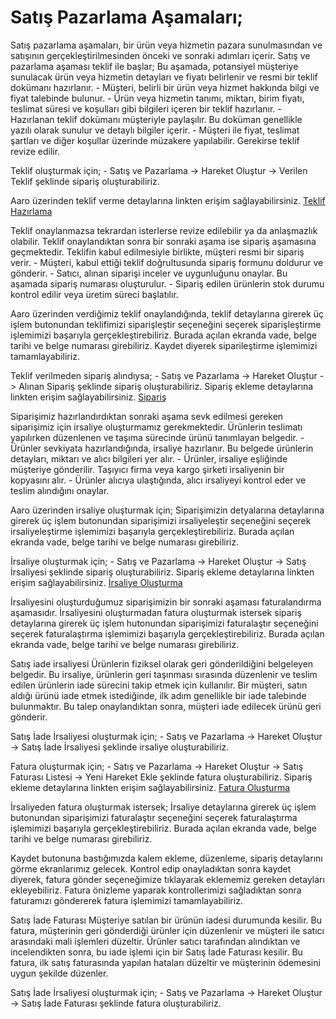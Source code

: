 
# Satış Pazarlama Aşamaları;

Satış pazarlama aşamaları, bir ürün veya hizmetin pazara sunulmasından ve satışının gerçekleştirilmesinden önceki ve sonraki adımları içerir. 
Satış ve pazarlama aşaması teklif ile başlar; 
Bu aşamada, potansiyel müşteriye sunulacak ürün veya hizmetin detayları ve fiyatı belirlenir ve resmi bir teklif dokümanı hazırlanır.
	- Müşteri, belirli bir ürün veya hizmet hakkında bilgi ve fiyat talebinde bulunur.
	- Ürün veya hizmetin tanımı, miktarı, birim fiyatı, teslimat süresi ve koşulları gibi bilgileri içeren bir teklif hazırlanır.
	- Hazırlanan teklif dokümanı müşteriyle paylaşılır. Bu doküman genellikle yazılı olarak sunulur ve detaylı bilgiler içerir.
	- Müşteri ile fiyat, teslimat şartları ve diğer koşullar üzerinde müzakere yapılabilir. Gerekirse teklif revize edilir.

Teklif oluşturmak için;	
	- Satış ve Pazarlama -> Hareket Oluştur -> Verilen Teklif şeklinde sipariş oluşturabiliriz.

Aaro üzerinden teklif verme detaylarına linkten erişim sağlayabilirsiniz. [Teklif Hazırlama](../TemelHareketler/VerilenTeklif.md)

Teklif onaylanmazsa tekrardan isterlerse revize edilebilir ya da anlaşmazlık olabilir.
Teklif onaylandıktan sonra bir sonraki aşama ise sipariş aşamasına geçmektedir.
Teklifin kabul edilmesiyle birlikte, müşteri resmi bir sipariş verir.
	- Müşteri, kabul ettiği teklif doğrultusunda sipariş formunu doldurur ve gönderir.
	- Satıcı, alınan siparişi inceler ve uygunluğunu onaylar. Bu aşamada sipariş numarası oluşturulur.
	- Sipariş edilen ürünlerin stok durumu kontrol edilir veya üretim süreci başlatılır.

Aaro üzerinden verdiğimiz teklif onaylandığında, teklif detaylarına girerek üç işlem butonundan teklifimizi siparişleştir seçeneğini seçerek siparişleştirme işlemimizi başarıyla gerçekleştirebiliriz.
Burada açılan ekranda vade, belge tarihi ve belge numarası girebiliriz.
Kaydet diyerek siparileştirme işlemimizi tamamlayabiliriz.

Teklif verilmeden sipariş alındıysa;
	- Satış ve Pazarlama -> Hareket Oluştur -> Alınan Sipariş şeklinde sipariş oluşturabiliriz.
Sipariş ekleme detaylarına linkten erişim sağlayabilirsiniz. [Sipariş](../TemelOzellikler/AlinanSipariş.md)

Siparişimiz hazırlandırdıktan sonraki aşama sevk edilmesi gereken siparişimiz için irsaliye oluşturmamız gerekmektedir.
Ürünlerin teslimatı yapılırken düzenlenen ve taşıma sürecinde ürünü tanımlayan belgedir.
	- Ürünler sevkiyata hazırlandığında, irsaliye hazırlanır. Bu belgede ürünlerin detayları, miktarı ve alıcı bilgileri yer alır.
	- Ürünler, irsaliye eşliğinde müşteriye gönderilir. Taşıyıcı firma veya kargo şirketi irsaliyenin bir kopyasını alır.
	- Ürünler alıcıya ulaştığında, alıcı irsaliyeyi kontrol eder ve teslim alındığını onaylar.

Aaro üzerinden irsaliye oluşturmak için;
Siparişimizin detyalarına detaylarına girerek üç işlem butonundan siparişimizi irsaliyeleştir seçeneğini seçerek irsaliyeleştirme işlemimizi başarıyla gerçekleştirebiliriz.
Burada açılan ekranda vade, belge tarihi ve belge numarası girebiliriz.

İrsaliye oluşturmak için;
	- Satış ve Pazarlama -> Hareket Oluştur -> Satış İrsaliyesi şeklinde sipariş oluşturabiliriz.
Sipariş ekleme detaylarına linkten erişim sağlayabilirsiniz. [İrsaliye Oluşturma](../TemelOzellikler/Satisİrsaliyesi.md)

İrsaliyesini oluşturduğumuz siparişimizin bir sonraki aşaması faturalandırma aşamasıdır.
İrsaliyesini oluşturmadan fatura oluşturmak istersek sipariş detaylarına girerek üç işlem hutonundan siparişimizi faturalaştır seçeneğini seçerek faturalaştırma işlemimizi başarıyla gerçekleştirebiliriz.
Burada açılan ekranda vade, belge tarihi ve belge numarası girebiliriz.

Satış iade irsaliyesi Ürünlerin fiziksel olarak geri gönderildiğini belgeleyen belgedir. 
Bu irsaliye, ürünlerin geri taşınması sırasında düzenlenir ve teslim edilen ürünlerin iade sürecini takip etmek için kullanılır. 
Bir müşteri, satın aldığı ürünü iade etmek istediğinde, ilk adım genellikle bir iade talebinde bulunmaktır. 
Bu talep onaylandıktan sonra, müşteri iade edilecek ürünü geri gönderir.
 
Satış İade İrsaliyesi oluşturmak için;
	- Satış ve Pazarlama -> Hareket Oluştur -> Satış İade İrsaliyesi şeklinde irsaliye oluşturabiliriz.

Fatura oluşturmak için;
	- Satış ve Pazarlama -> Hareket Oluştur -> Satış Faturası Listesi -> Yeni Hareket Ekle şeklinde fatura oluşturabiliriz.
Sipariş ekleme detaylarına linkten erişim sağlayabilirsiniz. [Fatura Oluşturma](../TemelOzellikler/SatisFaturasi.md)

İrsaliyeden fatura oluşturmak istersek;
İrsaliye detaylarına girerek üç işlem butonundan siparişimizi faturalaştır seçeneğini seçerek faturalaştırma işlemimizi başarıyla gerçekleştirebiliriz.
Burada açılan ekranda vade, belge tarihi ve belge numarası girebiliriz.

Kaydet butonuna bastığımızda kalem ekleme, düzenleme, sipariş detaylarını görme ekranlarımız gelecek.
Kontrol edip onayladıktan sonra kaydet diyerek, fatura gönder seçeneğimize tıklayarak eklememiz gereken detayları ekleyebiliriz.
Fatura önizleme yaparak kontrollerimizi sağladıktan sonra faturamızı göndererek fatura işlemimizi tamamlayabiliriz.

Satış İade Faturası Müşteriye satılan bir ürünün iadesi durumunda kesilir. 
Bu fatura, müşterinin geri gönderdiği ürünler için düzenlenir ve müşteri ile satıcı arasındaki mali işlemleri düzeltir.
Ürünler satıcı tarafından alındıktan ve incelendikten sonra, bu iade işlemi için bir Satış İade Faturası kesilir. 
Bu fatura, ilk satış faturasında yapılan hataları düzeltir ve müşterinin ödemesini uygun şekilde düzenler.

Satış İade İrsaliyesi oluşturmak için;
	- Satış ve Pazarlama -> Hareket Oluştur -> Satış İade Faturası şeklinde fatura oluşturabiliriz.

